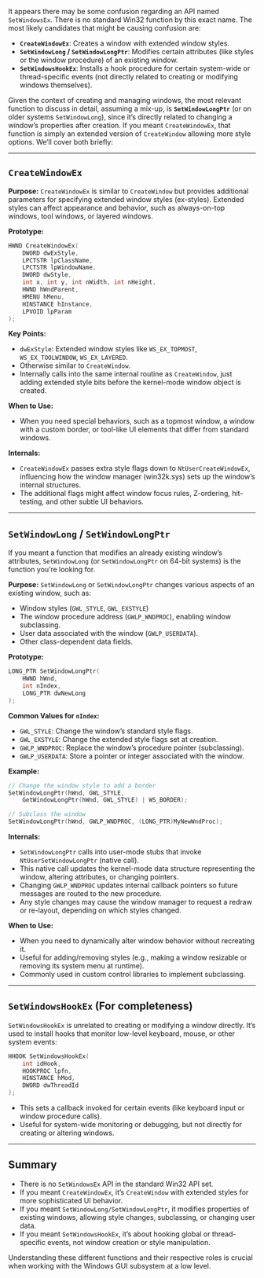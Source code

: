It appears there may be some confusion regarding an API named `SetWindowsEx`. There is no standard Win32 function by this exact name. The most likely candidates that might be causing confusion are:

- **`CreateWindowEx`**: Creates a window with extended window styles.
- **`SetWindowLong` / `SetWindowLongPtr`**: Modifies certain attributes (like styles or the window procedure) of an existing window.
- **`SetWindowsHookEx`**: Installs a hook procedure for certain system-wide or thread-specific events (not directly related to creating or modifying windows themselves).

Given the context of creating and managing windows, the most relevant function to discuss in detail, assuming a mix-up, is **`SetWindowLongPtr`** (or on older systems `SetWindowLong`), since it’s directly related to changing a window’s properties after creation. If you meant `CreateWindowEx`, that function is simply an extended version of `CreateWindow` allowing more style options. We’ll cover both briefly:

---
## `CreateWindowEx`

**Purpose:**
`CreateWindowEx` is similar to `CreateWindow` but provides additional parameters for specifying extended window styles (ex-styles). Extended styles can affect appearance and behavior, such as always-on-top windows, tool windows, or layered windows.

**Prototype:**
```c
HWND CreateWindowEx(
    DWORD dwExStyle,
    LPCTSTR lpClassName,
    LPCTSTR lpWindowName,
    DWORD dwStyle,
    int x, int y, int nWidth, int nHeight,
    HWND hWndParent,
    HMENU hMenu,
    HINSTANCE hInstance,
    LPVOID lpParam
);
```

**Key Points:**
- `dwExStyle`: Extended window styles like `WS_EX_TOPMOST`, `WS_EX_TOOLWINDOW`, `WS_EX_LAYERED`.
- Otherwise similar to `CreateWindow`.
- Internally calls into the same internal routine as `CreateWindow`, just adding extended style bits before the kernel-mode window object is created.

**When to Use:**
- When you need special behaviors, such as a topmost window, a window with a custom border, or tool-like UI elements that differ from standard windows.

**Internals:**
- `CreateWindowEx` passes extra style flags down to `NtUserCreateWindowEx`, influencing how the window manager (win32k.sys) sets up the window’s internal structures.
- The additional flags might affect window focus rules, Z-ordering, hit-testing, and other subtle UI behaviors.

---

## `SetWindowLong` / `SetWindowLongPtr`

If you meant a function that modifies an already existing window’s attributes, `SetWindowLong` (or `SetWindowLongPtr` on 64-bit systems) is the function you’re looking for.

**Purpose:**
`SetWindowLong` or `SetWindowLongPtr` changes various aspects of an existing window, such as:
- Window styles (`GWL_STYLE`, `GWL_EXSTYLE`)
- The window procedure address (`GWLP_WNDPROC`), enabling window subclassing.
- User data associated with the window (`GWLP_USERDATA`).
- Other class-dependent data fields.

**Prototype:**
```c
LONG_PTR SetWindowLongPtr(
    HWND hWnd,
    int nIndex,
    LONG_PTR dwNewLong
);
```

**Common Values for `nIndex`:**
- `GWL_STYLE`: Change the window’s standard style flags.
- `GWL_EXSTYLE`: Change the extended style flags set at creation.
- `GWLP_WNDPROC`: Replace the window’s procedure pointer (subclassing).
- `GWLP_USERDATA`: Store a pointer or integer associated with the window.

**Example:**
```c
// Change the window style to add a border
SetWindowLongPtr(hWnd, GWL_STYLE,
    GetWindowLongPtr(hWnd, GWL_STYLE) | WS_BORDER);

// Subclass the window
SetWindowLongPtr(hWnd, GWLP_WNDPROC, (LONG_PTR)MyNewWndProc);
```

**Internals:**
- `SetWindowLongPtr` calls into user-mode stubs that invoke `NtUserSetWindowLongPtr` (native call).
- This native call updates the kernel-mode data structure representing the window, altering attributes, or changing pointers.
- Changing `GWLP_WNDPROC` updates internal callback pointers so future messages are routed to the new procedure.
- Any style changes may cause the window manager to request a redraw or re-layout, depending on which styles changed.

**When to Use:**
- When you need to dynamically alter window behavior without recreating it.
- Useful for adding/removing styles (e.g., making a window resizable or removing its system menu at runtime).
- Commonly used in custom control libraries to implement subclassing.

---

## `SetWindowsHookEx` (For completeness)

`SetWindowsHookEx` is unrelated to creating or modifying a window directly. It’s used to install hooks that monitor low-level keyboard, mouse, or other system events:
```c
HHOOK SetWindowsHookEx(
    int idHook,
    HOOKPROC lpfn,
    HINSTANCE hMod,
    DWORD dwThreadId
);
```
- This sets a callback invoked for certain events (like keyboard input or window procedure calls).
- Useful for system-wide monitoring or debugging, but not directly for creating or altering windows.

---

## Summary

- There is no `SetWindowsEx` API in the standard Win32 API set.
- If you meant `CreateWindowEx`, it’s `CreateWindow` with extended styles for more sophisticated UI behavior.
- If you meant `SetWindowLong/SetWindowLongPtr`, it modifies properties of existing windows, allowing style changes, subclassing, or changing user data.
- If you meant `SetWindowsHookEx`, it’s about hooking global or thread-specific events, not window creation or style manipulation.

Understanding these different functions and their respective roles is crucial when working with the Windows GUI subsystem at a low level.
```